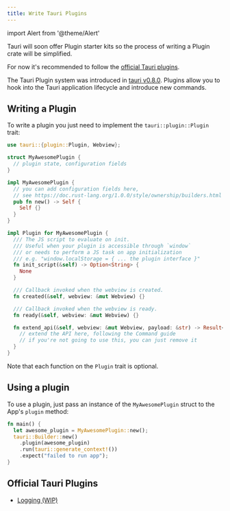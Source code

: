 ```yaml
---
title: Write Tauri Plugins
---
```


import Alert from '@theme/Alert'

<Alert title="Note" icon="info-alt">
Tauri will soon offer Plugin starter kits so the process of writing a Plugin crate will be simplified.

For now it's recommended to follow the [official Tauri plugins](#official-tauri-plugins).
</Alert>

The Tauri Plugin system was introduced in [tauri v0.8.0](https://docs.rs/tauri/0.8.0/tauri/).
Plugins allow you to hook into the Tauri application lifecycle and introduce new commands.

## Writing a Plugin

To write a plugin you just need to implement the `tauri::plugin::Plugin` trait:

```rust
use tauri::{plugin::Plugin, Webview};

struct MyAwesomePlugin {
  // plugin state, configuration fields
}

impl MyAwesomePlugin {
  // you can add configuration fields here,
  // see https://doc.rust-lang.org/1.0.0/style/ownership/builders.html
  pub fn new() -> Self {
    Self {}
  }
}

impl Plugin for MyAwesomePlugin {
  /// The JS script to evaluate on init.
  /// Useful when your plugin is accessible through `window`
  /// or needs to perform a JS task on app initialization
  /// e.g. "window.localStorage = { ... the plugin interface }"
  fn init_script(&self) -> Option<String> {
    None
  }

  /// Callback invoked when the webview is created.
  fn created(&self, webview: &mut Webview) {}

  /// Callback invoked when the webview is ready.
  fn ready(&self, webview: &mut Webview) {}

  fn extend_api(&self, webview: &mut Webview, payload: &str) -> Result<bool, String> {
    // extend the API here, following the Command guide
    // if you're not going to use this, you can just remove it
  }
}
```

Note that each function on the `Plugin` trait is optional.

## Using a plugin

To use a plugin, just pass an instance of the `MyAwesomePlugin` struct to the App's `plugin` method:

```rust
fn main() {
  let awesome_plugin = MyAwesomePlugin::new();
  tauri::Builder::new()
    .plugin(awesome_plugin)
    .run(tauri::generate_context!())
    .expect("failed to run app");
}
```

## Official Tauri Plugins

- [Logging (WIP)](https://github.com/tauri-apps/tauri-log-plugin-rs)
